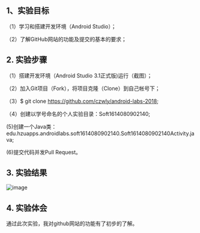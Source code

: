 ## 1、实验目标

（1）学习和搭建开发环境（Android Studio）；

（2）了解GitHub网站的功能及提交的基本的要求；

## 2. 实验步骤

（1）搭建开发环境（Android Studio 3.1正式版)运行（截图）；

（2）加入Git项目（Fork），将项目克隆（Clone）到自己帐号下；

（3）$ git clone https://github.com/czwly/android-labs-2018;

（4）创建以学号命名的个人实验目录：Soft1614080902140;

 (5)创建一个Java类：edu.hzuapps.androidlabs.soft1614080902140.Soft1614080902140Activity.java;

 (6)提交代码并发Pull Request。

## 3. 实验结果

![image](https://github.com/czwly/android-labs-2018/blob/master/Soft1614080902140/report1.png)

## 4. 实验体会

通过此次实验，我对github网站的功能有了初步的了解。
